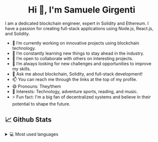 <h1 align="center">Hi 👋, I'm Samuele Girgenti</h1>

I am a dedicated blockchain engineer, expert in Solidity and Ethereum. I have a passion for creating full-stack applications using Node.js, React.js, and Solidity.

- 🔭 I’m currently working on innovative projects using blockchain technology.
- 🌱 I’m constantly learning new things to stay ahead in the industry.
- 👯 I’m open to collaborate with others on interesting projects.
- 🤔 I’m always looking for new challenges and opportunities to improve my skills.
- 💬 Ask me about blockchain, Solidity, and full-stack development!
- 📫 You can reach me through the links at the top of my profile.
- 😄 Pronouns: They/them
- 💜 Interests: Technology, adventure sports, reading, and music.
- ⚡ Fun fact: I'm a big fan of decentralized systems and believe in their potential to shape the future.

## 📈 Github Stats

<details> 
  <summary>💻 Most used languages</summary>
  <br/>
  <p align="left"> <a href="https://github.com/Samuele458"><img src="https://github-readme-stats.vercel.app/api/top-langs/?username=Samuele458&layout=compact&count_private=true" alt="Samuele458" /></a> </p>
</details>
